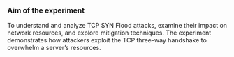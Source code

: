 ### Aim of the experiment

To understand and analyze TCP SYN Flood attacks, examine their impact on network resources, and explore mitigation techniques. The experiment demonstrates how attackers exploit the TCP three-way handshake to overwhelm a server’s resources.
